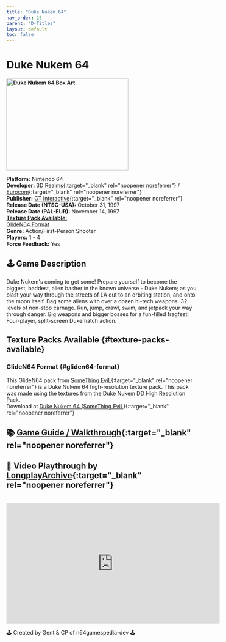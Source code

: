 ```yaml
---
title: "Duke Nukem 64"
nav_order: 25
parent: "D-Titles"
layout: default
toc: false
---
```


# Duke Nukem 64

<b>
<img src="https://images.launchbox-app.com/2052e0c6-7f42-4a13-9967-3ed174a8725d.jpg" alt="Duke Nukem 64 Box Art" width="320" height="240" />
</b>

**Platform:** Nintendo 64  
**Developer:** [3D Realms](https://en.wikipedia.org/wiki/3D_Realms){:target="_blank" rel="noopener noreferrer"} / [Eurocom](https://en.wikipedia.org/wiki/Eurocom){:target="_blank" rel="noopener noreferrer"}  
**Publisher:** [GT Interactive](https://en.wikipedia.org/wiki/Atari,_Inc._(Atari_SA_subsidiary)){:target="_blank" rel="noopener noreferrer"}  
**Release Date (NTSC-USA):** October 31, 1997  
**Release Date (PAL-EUR):** November 14, 1997  
[**Texture Pack Available:**](#texture-packs-available)<br>
[GlideN64 Format](#gliden64-format)  
**Genre:** Action/First-Person Shooter  
**Players:** 1 - 4  
**Force Feedback:** Yes  

## 🕹️ Game Description
Duke Nukem's coming to get some! Prepare yourself to become the biggest, baddest, alien basher in the known universe - Duke Nukem; as you blast your way through the streets of LA out to an orbiting station, and onto the moon itself. Bag some aliens with over a dozen hi-tech weapons. 32 levels of non-stop carnage. Run, jump, crawl, swim, and jetpack your way through danger. Big weapons and bigger bosses for a fun-filled fragfest! Four-player, split-screen Dukematch action.

## Texture Packs Available {#texture-packs-available}  
### GlideN64 Format {#gliden64-format}  
This GlideN64 pack from [SomeThing EviL](http://www.emutalk.net/members/63667-SomeThingEviL){:target="_blank" rel="noopener noreferrer"} is a Duke Nukem 64 high-resolution texture pack. This pack was made using the textures from the Duke Nukem DD High Resolution Pack.  
Download at [Duke Nukem 64 (SomeThing EviL)](https://www.n64textures.com/downloads/#Duke%20Nukem%2064){:target="_blank" rel="noopener noreferrer"}

## 📚 [Game Guide / Walkthrough](https://gamefaqs.gamespot.com/n64/197176-duke-nukem-64/faqs/43047){:target="_blank" rel="noopener noreferrer"}

## 🎥 Video Playthrough by [LongplayArchive](https://www.youtube.com/channel/UCM8XzXipyTsylZ_WsGKmdKQ){:target="_blank" rel="noopener noreferrer"}
<br />  
<iframe width="560" height="315" src="https://www.youtube.com/embed/NdFYr7azsc8" title="Duke Nukem 64 Gameplay" frameborder="0" allowfullscreen></iframe>

🕹️ Created by Gent & CP of n64gamespedia-dev 🕹️

<!-- Vault Format: n64gamespedia-dev -->
<!-- Protocol Source: _vault-specs/format-protocol.md -->

